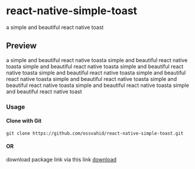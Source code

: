 # react-native-simple-toast
a simple and beautiful react native toast

<h2>
 Preview
</h2>
<p>
a simple and beautiful react native toasta simple and beautiful react native toasta simple and beautiful react native toasta simple and beautiful react native toasta simple and beautiful react native toasta simple and beautiful react native toasta simple and beautiful react native toasta simple and beautiful react native toasta simple and beautiful react native toasta simple and beautiful react native toast
<p>
<h3>
 Usage
</h3>
<h4>
 Clone with Git
</h4>
<code>git clone https://github.com/ossvahid/react-native-simple-toast.git</code>
<h4>
 OR
</h4>
<p>
download package link via this link 
<a href="https://github.com/ossvahid/react-native-simple-toast/archive/refs/heads/main.zip" target="_blank">
download
</a>
<p>
